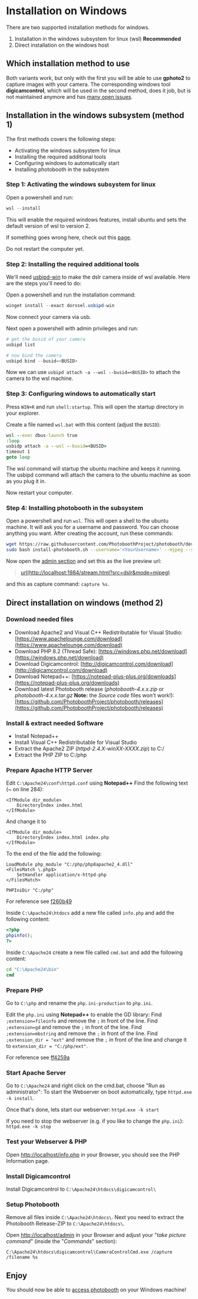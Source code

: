 # Installation on Windows

There are two supported installation methods for windows.

1. Installation in the windows subsystem for linux (wsl) **Recommended**
2. Direct installation on the windows host

## Which installation method to use

Both variants work, but only with the first you will be able to use **gphoto2**
to capture images with your camera.
The corresponding windows tool **digicamcontrol**, which will be
used in the second method, does it job, but is not maintained anymore
and has [many open issues](https://github.com/dukus/digiCamControl/issues).

## Installation in the windows subsystem (method 1)

The first methods covers the following steps:

-   Activating the windows subsystem for linux
-   Installing the required additional tools
-   Configuring windows to automatically start
-   Installing photobooth in the subsystem

### Step 1: Activating the windows subsystem for linux

Open a powershell and run:

```powershell
wsl --install
```

This will enable the required windows features, install ubuntu and sets the default
version of wsl to version 2.

If something goes wrong here, check out this [page](https://learn.microsoft.com/en-us/windows/wsl/install).

Do not restart the computer yet.

### Step 2: Installing the required additional tools

We'll need [usbipd-win](https://github.com/dorssel/usbipd-win) to make the dslr
camera inside of wsl available. Here are the steps you'll need to do:

Open a powershell and run the installation command:

```powershell
winget install --exact dorssel.usbipd-win
```

Now connect your camera via usb.

Next open a powershell with admin privileges and run:

```powershell
# get the busid of your camera
usbipd list

# now bind the camera
usbipd bind --busid=<BUSID>
```

Now we can use `usbipd attach -a --wsl --busid=<BUSID>` to attach the camera to
the wsl machine.

### Step 3: Configuring windows to automatically start

Press `WIN+R` and run `shell:startup`. This will open the startup directory in your
explorer.

Create a file named `wsl.bat` with this content (adjust the `BUSID`):

```bat
wsl --exec dbus-launch true
:loop
usbidp attach -a --wsl --busid=<BUSID>
timeout 1
goto loop
```

The wsl command will startup the ubuntu machine and keeps it running.
The usbipd command will attach the camera to the ubuntu machine as soon as
you plug it in.

Now restart your computer.

### Step 4: Installing photobooth in the subsystem

Open a powershell and run `wsl`. This will open a shell to the ubuntu machine.
It will ask you for a username and password. You can choose anything you want.
After creating the account, run these commands:

```bash
wget https://raw.githubusercontent.com/PhotoboothProject/photobooth/dev/install-photobooth.sh
sudo bash install-photobooth.sh --username='<YourUsername>' --mjpeg --silent
```

Now open the [admin section](http://localhost/admin) and
set this as the live preview url:

> [url(http://localhost:1984/stream.html?src=dslr&mode=mjpeg)](http://localhost:1984/stream.html?src=dslr&mode=mjpeg)

and this as capture command: `capture %s`.

## Direct installation on windows (method 2)

### Download needed files

-   Download Apache2 and Visual C++ Redistributable for Visual Studio: [https://www.apachelounge.com/download](https://www.apachelounge.com/download)
-   Download PHP 8.2 (Thread Safe): [https://windows.php.net/download](https://windows.php.net/download)
-   Download Digicamcontrol: [http://digicamcontrol.com/download](http://digicamcontrol.com/download)
-   Download Notepad++: [https://notepad-plus-plus.org/downloads](https://notepad-plus-plus.org/downloads)
-   Download latest Photobooth release (_photobooth-4.x.x.zip_ or _photobooth-4.x.x.tar.gz_
    **Note:** the _Source code_ files won't work!): [https://github.com/PhotoboothProject/photobooth/releases](https://github.com/PhotoboothProject/photobooth/releases)

### Install & extract needed Software

-   Install Notepad++
-   Install Visual C++ Redistributable for Visual Studio
-   Extract the Apache2 ZIP (_httpd-2.4.X-winXX-XXXX.zip_) to C:/
-   Extract the PHP ZIP to C:/php

### Prepare Apache HTTP Server

Edit `C:\Apache24\conf\httpd.conf` using **Notepad++**
Find the following text (~ on line 284):

```apacheconf
<IfModule dir_module>
    DirectoryIndex index.html
</IfModule>
```

And change it to

```apacheconf
<IfModule dir_module>
    DirectoryIndex index.html index.php
</IfModule>
```

To the end of the file add the following:

```apacheconf
LoadModule php_module "C:/php/php8apache2_4.dll"
<FilesMatch \.php$>
    SetHandler application/x-httpd-php
</FilesMatch>

PHPIniDir "C:/php"
```

For reference see [f260b49](https://github.com/PhotoboothProject/photobooth/commit/f260b49d2029825d33eb9d35ceda3f19423418db)

Inside `C:\Apache24\htdocs` add a new file called `info.php`
and add the following content:

```php
<?php
phpinfo();
?>
```

Inside `C:\Apache24` create a new file called `cmd.bat` and add the following content:

```bat
cd "C:\Apache24\bin"
cmd
```

### Prepare PHP

Go to `C:\php` and rename the `php.ini-production` to `php.ini`.

Edit the `php.ini` using **Notepad++** to enable the GD library:
Find `;extension=fileinfo` and remove the `;` in front of the line.
Find `;extension=gd` and remove the `;` in front of the line.
Find `;extension=mbstring` and remove the `;` in front of the line.
Find `;extension_dir = "ext"` and remove the `;` in front of the
line and change it to `extension_dir = "C:/php/ext"`.

For reference see [ff4259a](https://github.com/PhotoboothProject/photobooth/commit/ff4259aece2094922c1d9b8fc2825fb44a710560)

### Start Apache Server

Go to `C:\Apache24` and right click on the cmd.bat, choose "Run as administrator":
To start the Webserver on boot automatically, type `httpd.exe -k install`.

Once that's done, lets start our webserver:
`httpd.exe -k start`

If you need to stop the webserver (e.g. if you like to change the `php.ini`):
`httpd.exe -k stop`

### Test your Webserver & PHP

Open [http://localhost/info.php](http://localhost/info.php) in your Browser,
you should see the PHP Information page.

### Install Digicamcontrol

Install Digicamcontrol to `C:\Apache24\htdocs\digicamcontrol\`

### Setup Photobooth

Remove all files inside `C:\Apache24\htdocs\`.
Next you need to extract the Photobooth Release-ZIP to `C:\Apache24\htdocs\`.

Open [http://localhost/admin](http://localhost/admin) in your Browser and adjust
your "_take picture command_" (inside the "_Commands_" section):

`C:\Apache24\htdocs\digicamcontrol\CameraControlCmd.exe /capture /filename %s`

## Enjoy

You should now be able to [access photobooth](http://localhost/) on your Windows machine!

